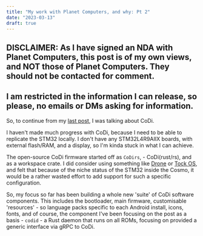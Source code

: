 ```yaml
---
title: "My work with Planet Computers, and why: Pt 2"
date: "2023-03-13"
draft: true
---
```


## DISCLAIMER: As I have signed an NDA with Planet Computers, this post is of my own views, and NOT those of Planet Computers. They should not be contacted for comment.
## I am restricted in the information I can release, so please, no emails or DMs asking for information.

So, to continue from my [last post][last_post], I was talking about CoDi.

I haven't made much progress with CoDi, because I need to be able to replicate
the STM32 locally. I don't have any STM32L4R9AIIX boards, with external
flash/RAM, and a display, so I'm kinda stuck in what I can achieve.

The open-source CoDi firmware started off as `CoDirs`, - CoDi(rust/rs), and as
a workspace crate. I did consider using something like [Drone][drone] or [Tock
OS][tock], and felt that because of the niche status of the STM32 inside the
Cosmo, it would be a rather wasted effort to add support for such a specific
configuration.

So, my focus so far has been building a whole new 'suite' of CoDi software
components. This includes the bootloader, main firmware, customisable
'resources' - so language packs specific to each Android install, icons, fonts,
and of course, the component I've been focusing on the post as a basis -
`codid` - a Rust daemon that runs on all ROMs, focusing on provided a generic
interface via gRPC to CoDi.

[last_post]: https://blog.shymega.org.uk/posts/my-work-with-planet-computers-and-why-pt-1/
[drone]: https://www.drone-os.com/
[tock]: https://www.tockos.org/

